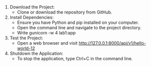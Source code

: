 1. Download the Project:
    * Clone or download the repository from GitHub.
2. Install Dependencies:
    * Ensure you have Python and pip installed on your computer.
    * Open the command line and navigate to the project directory.
    * Write gunicorn -w 4 lab1:app
3. Test the Project:
    * Open a web browser and visit http://127.0.0.1:8000/api/v1/hello-world-12
4. Shutdown the Application:
    * To stop the application, type Ctrl+C in the command line.
      
